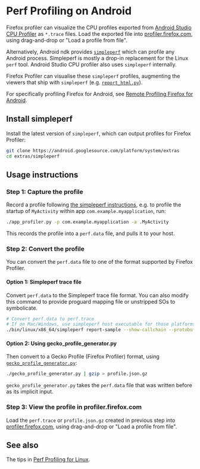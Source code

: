 # Perf Profiling on Android

Firefox profiler can visualize the CPU profiles exported from [Android Studio CPU Profiler](https://developer.android.com/studio/profile/cpu-profiler) as `*.trace` files. Load the exported file into [profiler.firefox.com](https://profiler.firefox.com), using drag-and-drop or "Load a profile from file".

Alternatively, Android ndk provides [`simpleperf`](https://android.googlesource.com/platform/system/extras/+/master/simpleperf/doc/README.md) which can profile any Android process. Simpleperf is mostly a drop-in replacement for the Linux `perf` tool. Android Studio CPU profiler also uses `simpleperf` internally.

Firefox Profiler can visualise these `simpleperf` profiles, augmenting the viewers that ship with `simpleperf` (e.g. [`report_html.py`](https://android.googlesource.com/platform/system/extras/+/master/simpleperf/doc/scripts_reference.md#report_html_py)).

For specifically profiling Firefox for Android, see [Remote Profiling Firefox for Android](guide-remote-profiling.md).

## Install simpleperf

Install the latest version of `simpleperf`, which can output profiles for Firefox Profiler:

```bash
git clone https://android.googlesource.com/platform/system/extras
cd extras/simpleperf
```

## Usage instructions

### Step 1: Capture the profile

Record a profile following [the simpleperf instructions](https://android.googlesource.com/platform/system/extras/+/master/simpleperf/doc/scripts_reference.md#app_profiler_py), e.g. to profile the startup of `MyActivity` within app `com.example.myapplication`, run:

```bash
./app_profiler.py -p com.example.myapplication -a .MyActivity
```

This records the profile into a `perf.data` file, and pulls it to your host.

### Step 2: Convert the profile

You can convert the `perf.data` file to one of the format supported by Firefox Profiler.

#### Option 1: Simpleperf trace file

Convert `perf.data` to the Simpleperf trace file format. You can also modify this command to provide proguard mapping file or unstripped SOs to symbolicate.

```bash
# Convert perf.data to perf.trace
# If on Mac/Windows, use simpleperf host executable for those platforms instead.
./bin/linux/x86_64/simpleperf report-sample --show-callchain --protobuf -i perf.data -o perf.trace
```

#### Option 2: Using gecko_profile_generator.py
Then convert to a Gecko Profile (Firefox Profiler) format, using [`gecko_profile_generator.py`](https://android.googlesource.com/platform/system/extras/+/master/simpleperf/doc/scripts_reference.md#gecko_profile_generator_py):

```bash
./gecko_profile_generator.py | gzip > profile.json.gz
```

`gecko_profile_generator.py` takes the `perf.data` file that was written before as its implicit input.

### Step 3: View the profile in profiler.firefox.com

Load the `perf.trace` or `profile.json.gz` created in previous step into [profiler.firefox.com](https://profiler.firefox.com), using drag-and-drop or "Load a profile from file".

## See also

The tips in [Perf Profiling for Linux](guide-perf-profiling.md).
